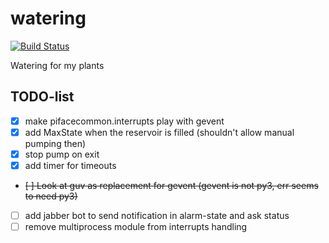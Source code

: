 # watering

[![Build Status](https://travis-ci.org/kampfschlaefer/watering.svg)](https://travis-ci.org/kampfschlaefer/watering)

Watering for my plants

## TODO-list

- [x] make pifacecommon.interrupts play with gevent
- [x] add MaxState when the reservoir is filled (shouldn't allow manual pumping then)
- [x] stop pump on exit
- [x] add timer for timeouts
- ~~[ ] Look at guv as replacement for gevent (gevent is not py3, err seems to need py3)~~
- [ ] add jabber bot to send notification in alarm-state and ask status
- [ ] remove multiprocess module from interrupts handling
